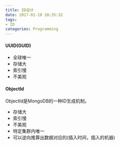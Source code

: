 ```yaml
---
title: ID设计
date: 2017-01-10 10:35:32
tags:
- ID
categories: Programming
---
```



#### UUID(GUID)

* 全球唯一
* 存储大
* 索引慢
* 不美观

<!-- more -->

#### ObjectId

ObjectId是MongoDB的一种ID生成机制。

* 存储大
* 索引慢
* 不美观
* 特定集群内唯一
* 可以逆向推算出数据对应的(插入时间，插入的机器)
